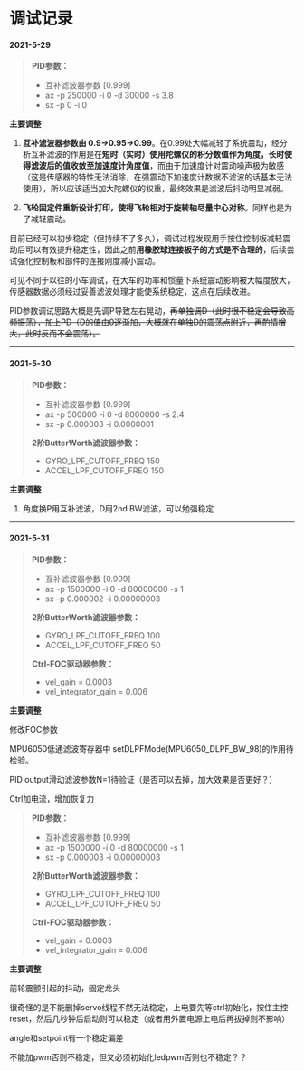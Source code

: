 # 调试记录
#### 2021-5-29

> **PID参数：**
>
> * 互补滤波器参数 [0.999]  
> * ax -p 250000 -i 0 -d 30000 -s 3.8  
> * sx -p 0 -i 0

**主要调整**

1. **互补滤波器参数由 0.9->0.95->0.99**。在0.99处大幅减轻了系统震动，经分析互补滤波的作用是在**短时（实时）使用陀螺仪的积分数值作为角度，长时使得滤波后的值收敛至加速度计角度值**，而由于加速度计对震动噪声极为敏感（这是传感器的特性无法消除，在强震动下加速度计数据不滤波的话基本无法使用），所以应该适当加大陀螺仪的权重，最终效果是滤波后抖动明显减弱。

2. **飞轮固定件重新设计打印，使得飞轮相对于旋转轴尽量中心对称**。同样也是为了减轻震动。

目前已经可以初步稳定（但持续不了多久），调试过程发现用手按住控制板减轻震动后可以有效提升稳定性，因此之前**用橡胶球连接板子的方式是不合理的**，后续尝试强化控制板和部件的连接刚度减小震动。

可见不同于以往的小车调试，在大车的功率和惯量下系统震动影响被大幅度放大，传感器数据必须经过妥善滤波处理才能使系统稳定，这点在后续改进。

PID参数调试思路大概是先调P导致左右晃动，~~再单独调D（此时很不稳定会导致高频振荡），加上PD（D的值由0逐渐加，大概就在单独D的震荡点附近，再酌情增大，此时反而不会震荡）。~~

---

#### 2021-5-30

> **PID参数：**
>
> * 互补滤波器参数 [0.999]  
> * ax -p 500000 -i 0 -d 8000000 -s 2.4
> * sx -p 0.000003  -i 0.0000001
>
> **2阶ButterWorth滤波器参数：**
>
> * GYRO_LPF_CUTOFF_FREQ    150
> *  ACCEL_LPF_CUTOFF_FREQ    150

**主要调整**

1. 角度换P用互补滤波，D用2nd BW滤波，可以勉强稳定


---

#### 2021-5-31

> **PID参数：**
>
> * 互补滤波器参数 [0.999]  
> * ax -p 1500000 -i 0 -d 80000000 -s 1
> * sx -p 0.000002  -i 0.00000003 
>
> **2阶ButterWorth滤波器参数：**
>
> * GYRO_LPF_CUTOFF_FREQ    100
> *  ACCEL_LPF_CUTOFF_FREQ    50
>
> **Ctrl-FOC驱动器参数：**
>
> * vel_gain = 0.0003 
> * vel_integrator_gain = 0.006 

**主要调整**

修改FOC参数





MPU6050低通滤波寄存器中 setDLPFMode(MPU6050_DLPF_BW_98)的作用待检验。

PID output滑动滤波参数N=1待验证（是否可以去掉，加大效果是否更好？）

Ctrl加电流，增加恢复力



> **PID参数：**
>
> * 互补滤波器参数 [0.999]  
> * ax -p 1500000 -i 0 -d 80000000 -s 1
> * sx -p 0.000003  -i 0.00000003 
>
> **2阶ButterWorth滤波器参数：**
>
> * GYRO_LPF_CUTOFF_FREQ    100
> * ACCEL_LPF_CUTOFF_FREQ    50
>
> **Ctrl-FOC驱动器参数：**
>
> * vel_gain = 0.0003 
> * vel_integrator_gain = 0.006 

**主要调整**

前轮震颤引起的抖动，固定龙头



很奇怪的是不能删掉servo线程不然无法稳定，上电要先等ctrl初始化，按住主控reset，然后几秒钟后启动则可以稳定（或者用外置电源上电后再拔掉则不影响）

angle和setpoint有一个稳定偏差

不能加pwm否则不稳定，但又必须初始化ledpwm否则也不稳定？？